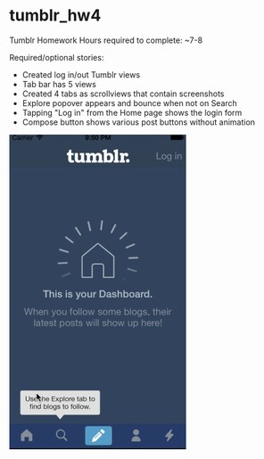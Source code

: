 tumblr_hw4
==========

Tumblr Homework
Hours required to complete: ~7-8

Required/optional stories:

<ul>
<li>Created log in/out Tumblr views</li>
<li>Tab bar has 5 views</li>
<li>Created 4 tabs as scrollviews that contain screenshots</li>
<li>Explore popover appears and bounce when not on Search</li>
<li>Tapping "Log in" from the Home page shows the login form</li>
<li>Compose button shows various post buttons without animation</li>
</ul>

<img src="https://raw.githubusercontent.com/asianxjay/tumblr_hw4/master/Tumblr.gif">

